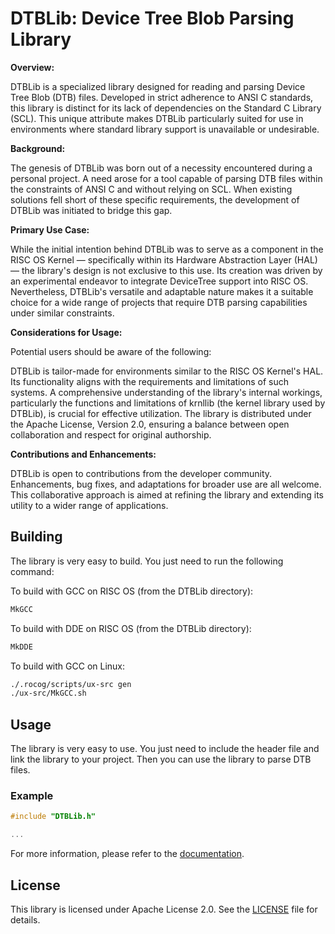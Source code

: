 # DTBLib: Device Tree Blob Parsing Library

**Overview:**

DTBLib is a specialized library designed for reading and parsing Device Tree Blob (DTB) files. Developed in strict adherence to ANSI C standards, this library is distinct for its lack of dependencies on the Standard C Library (SCL). This unique attribute makes DTBLib particularly suited for use in environments where standard library support is unavailable or undesirable.

**Background:**

The genesis of DTBLib was born out of a necessity encountered during a personal project. A need arose for a tool capable of parsing DTB files within the constraints of ANSI C and without relying on SCL. When existing solutions fell short of these specific requirements, the development of DTBLib was initiated to bridge this gap.

**Primary Use Case:**

While the initial intention behind DTBLib was to serve as a component in the RISC OS Kernel — specifically within its Hardware Abstraction Layer (HAL) — the library's design is not exclusive to this use. Its creation was driven by an experimental endeavor to integrate DeviceTree support into RISC OS. Nevertheless, DTBLib's versatile and adaptable nature makes it a suitable choice for a wide range of projects that require DTB parsing capabilities under similar constraints.

**Considerations for Usage:**

Potential users should be aware of the following:

DTBLib is tailor-made for environments similar to the RISC OS Kernel's HAL. Its functionality aligns with the requirements and limitations of such systems.
A comprehensive understanding of the library's internal workings, particularly the functions and limitations of krnllib (the kernel library used by DTBLib), is crucial for effective utilization.
The library is distributed under the Apache License, Version 2.0, ensuring a balance between open collaboration and respect for original authorship.

**Contributions and Enhancements:**

DTBLib is open to contributions from the developer community. Enhancements, bug fixes, and adaptations for broader use are all welcome. This collaborative approach is aimed at refining the library and extending its utility to a wider range of applications.

## Building

The library is very easy to build. You just need to run the following command:

To build with GCC on RISC OS (from the DTBLib directory):

```bash
MkGCC
```

To build with DDE on RISC OS (from the DTBLib directory):

```bash
MkDDE
```

To build with GCC on Linux:

```bash
./.rocog/scripts/ux-src gen
./ux-src/MkGCC.sh
```

## Usage

The library is very easy to use. You just need to include the header file and link the library to your project. Then you can use the library to parse DTB files.

### Example

```c
#include "DTBLib.h"

...
```

For more information, please refer to the [documentation](doc/README.md).

## License

This library is licensed under Apache License 2.0. See the [LICENSE](LICENSE) file for details.
